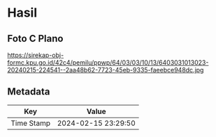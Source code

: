 # Hasil

## Foto C Plano

https://sirekap-obj-formc.kpu.go.id/42c4/pemilu/ppwp/64/03/03/10/13/6403031013023-20240215-224541--2aa48b62-7723-45eb-9335-faeebce948dc.jpg


## Metadata

| Key        | Value               |
| ---------- | ------------------- |
| Time Stamp | 2024-02-15 23:29:50 |



